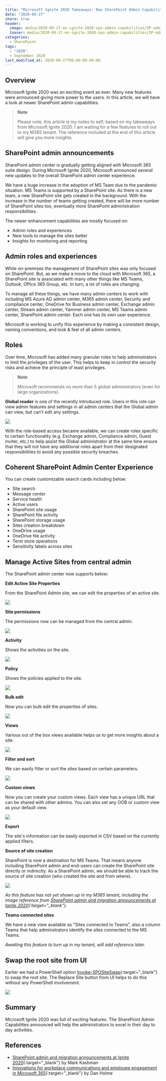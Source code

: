 ```yaml
---
title: "Microsoft Ignite 2020 Takeaways: New SharePoint Admin Capabilities"
date: "2020-09-27"
share: true
header:
  image: media/2020-09-27-ms-ignite-2020-spo-admin-capabilities/SP-admin_Ignite20_002_home-page-1.png
  teaser: media/2020-09-27-ms-ignite-2020-spo-admin-capabilities/SP-admin_Ignite20_002_home-page-1.png
categories:
  - SharePoint
tags:
  - "2020"
  - September 2020
last_modified_at: 2020-09-27T00:00:00-00:00
---
```


## Overview

Microsoft Ignite 2020 was an exciting event as ever. Many new features were announced giving more power to the users.
In this article, we will have a look at newer SharePoint admin capabilities.

> **Note**
>
> Please note, this article is my notes to self, based on my takeaways from Microsoft Ignite 2020. I am waiting for a few features to roll out to my M365 tenant. The reference included at the end of this article will give you more insights.


## SharePoint admin announcements

SharePoint admin center is gradually getting aligned with Microsoft 365 suite design. During Microsoft Ignite 2020, Microsoft announced several new updates to the overall SharePoint admin center experience.

We have a huge increase in the adoption of MS Team due to the pandemic situation. MS Teams is supported by a SharePoint site. As there is a new team, a new SharePoint site gets created in the background. With the increase in the number of teams getting created, there will be more number of SharePoint sites too, eventually more SharePoint administration responsibilities.

The newer enhancement capabilities are mostly focused on:

- Admin roles and experiences
- New tools to manage the sites better
- Insights for monitoring and reporting


## Admin roles and experiences

While on-premises the management of SharePoint sites was only focused on SharePoint. But, as we make a move to the cloud with Microsoft 365, a SharePoint site is associated with many other things like MS Teams, Outlook, Office 365 Group, etc. In turn, a lot of roles are changing.

To manage all these things, we have many admin centers to work with including MS Azure AD admin center, M365 admin center, Security and compliance center, OneDrive for Business admin center, Exchange admin center, Stream admin center, Yammer admin center, MS Teams admin center, SharePoint admin center. Each one has its own user experience.

Microsoft is working to unify this experience by making a consistent design, naming conventions, and look &amp; feel of all admin centers.


## Roles

Over time, Microsoft has added many granular roles to help administrators to limit the privileges of the user. This helps to keep in control the security risks and achieve the principle of least privileges.

> **Note**
> 
> Microsoft recommends no more than 5 global administrators (even for large organizations).

**Global reader** is one of the recently introduced role. Users in this role can view admin features and settings in all admin centers that the Global admin can view, but can't edit any settings.

![](/media/2020-09-27-ms-ignite-2020-spo-admin-capabilities/01.png)

With the role-based access became available, we can create roles specific to certain functionality (e.g. Exchange admin, Compliance admin, Guest inviter, etc.) to help assist the Global administrator at the same time ensure that they will not have any additional roles apart from their designated responsibilities to avoid any possible security breaches.


## Coherent SharePoint Admin Center Experience

You can create customizable search cards including below:

- Site search
- Message center
- Service health
- Active users
- SharePoint site usage
- SharePoint file activity
- SharePoint storage usage
- Sites creation breakdown
- OneDrive usage
- OneDrive file activity
- Term store operations
- Sensitivity labels across sites


## Manage Active Sites from central admin

The SharePoint admin center now supports below:

**Edit Active Site Properties**

From the SharePoint Admin site, we can edit the properties of an active site.

![](/media/2020-09-27-ms-ignite-2020-spo-admin-capabilities/02.png)


**Site permissions**

The permissions now can be managed from the central admin.

![](/media/2020-09-27-ms-ignite-2020-spo-admin-capabilities/03.png)


**Activity**

Shows the activities on the site.

![](/media/2020-09-27-ms-ignite-2020-spo-admin-capabilities/04.png)


**Policy**

Shows the policies applied to the site.

![](/media/2020-09-27-ms-ignite-2020-spo-admin-capabilities/05.png)


**Bulk edit**

Now you can bulk edit the properties of sites.

![](/media/2020-09-27-ms-ignite-2020-spo-admin-capabilities/06.png)


**Views**

Various out of the box views available helps us to get more insights about a site.

![](/media/2020-09-27-ms-ignite-2020-spo-admin-capabilities/07.png)


**Filter and sort**

We can easily filter or sort the sites based on certain parameters.

![](/media/2020-09-27-ms-ignite-2020-spo-admin-capabilities/08.png)


**Custom views**

Now you can create your custom views. Each view has a unique URL that can be shared with other admins. You can also set any OOB or custom view as your default view.

![](/media/2020-09-27-ms-ignite-2020-spo-admin-capabilities/09.png)


**Export**

The site's information can be easily exported in CSV based on the currently applied filters.

**Source of site creation**

SharePoint is now a destination for MS Teams. That means anyone including SharePoint admin and end-users can create the SharePoint site directly or indirectly. As a SharePoint admin, we should be able to track the source of site creation (who created the site and from where).

![](/media/2020-09-27-ms-ignite-2020-spo-admin-capabilities/10.png)
 
*As this feature has not yet shown up in my M365 tenant, including the image reference from [SharePoint admin and migration announcements at Ignite 2020](https://techcommunity.microsoft.com/t5/microsoft-sharepoint-blog/sharepoint-admin-and-migration-announcements-at-ignite-2020/ba-p/1694309?WT.mc_id=M365-MVP-5003693){:target="_blank"}.*


**Teams connected sites**

We have a new view available as &quot;Sites connected to Teams&quot;, also a column Teams that help administrators identify the sites connected to the MS Teams.

*Awaiting this feature to turn up in my tenant, will add reference later.*


## Swap the root site from UI

Earlier we had a PowerShell option [Invoke-SPOSiteSwap](https://docs.microsoft.com/en-us/powershell/module/sharepoint-online/invoke-spositeswap?WT.mc_id=M365-MVP-5003693){:target="_blank"} to swap the root site. The Replace Site button from UI helps to do this without any PowerShell involvement.

![](/media/2020-09-27-ms-ignite-2020-spo-admin-capabilities/11.png)


## Summary

Microsoft Ignite 2020 was full of exciting features. The SharePoint Admin Capabilities announced will help the administrators to excel in their day to day activities.


## References

- [SharePoint admin and migration announcements at Ignite 2020](https://techcommunity.microsoft.com/t5/microsoft-sharepoint-blog/sharepoint-admin-and-migration-announcements-at-ignite-2020/ba-p/1694309?WT.mc_id=M365-MVP-5003693){:target="_blank"} by Mark Kashman
- [Innovations for workplace communications and employee engagement in Microsoft 365](https://techcommunity.microsoft.com/t5/microsoft-sharepoint-blog/innovations-for-workplace-communications-and-employee-engagement/ba-p/1696149?WT.mc_id=M365-MVP-5003693){:target="_blank"} by Dan Holme

